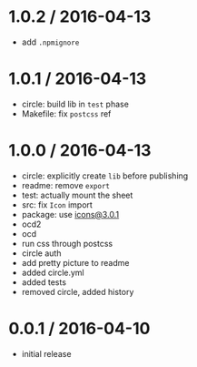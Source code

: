 
1.0.2 / 2016-04-13
==================

  * add `.npmignore`

1.0.1 / 2016-04-13
==================

  * circle: build lib in `test` phase
  * Makefile: fix `postcss` ref

1.0.0 / 2016-04-13
==================

  * circle: explicitly create `lib` before publishing
  * readme: remove `export`
  * test: actually mount the sheet
  * src: fix `Icon` import
  * package: use icons@3.0.1
  * ocd2
  * ocd
  * run css through postcss
  * circle auth
  * add pretty picture to readme
  * added circle.yml
  * added tests
  * removed circle, added history

0.0.1 / 2016-04-10
==================

  * initial release
